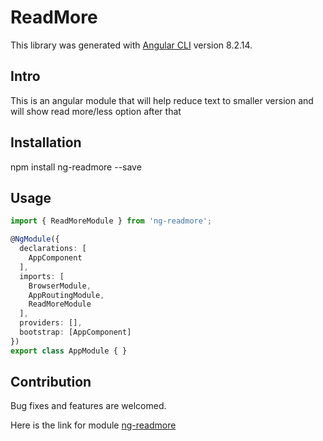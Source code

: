 # ReadMore

This library was generated with [Angular CLI](https://github.com/angular/angular-cli) version 8.2.14.

## Intro

This is an angular module that will help reduce text to smaller version and will show read more/less option after that

## Installation

npm install ng-readmore --save

## Usage
```typescript
import { ReadMoreModule } from 'ng-readmore';

@NgModule({
  declarations: [
    AppComponent
  ],
  imports: [
    BrowserModule,
    AppRoutingModule,
    ReadMoreModule
  ],
  providers: [],
  bootstrap: [AppComponent]
})
export class AppModule { }
```



## Contribution

Bug fixes and features are welcomed.

Here is the link for module [ng-readmore](https://www.npmjs.com/package/ng-readmore) 


